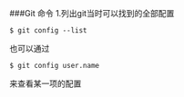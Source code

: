 ###Git 命令
1.列出git当时可以找到的全部配置
```shell
$ git config --list
```
也可以通过
```shell
$ git config user.name
```
来查看某一项的配置
